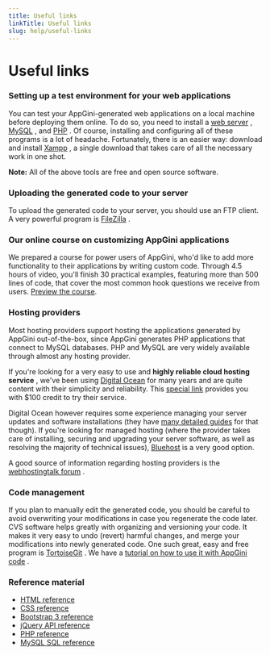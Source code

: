 ```yaml
---
title: Useful links
linkTitle: Useful links
slug: help/useful-links
---
```


# Useful links



### Setting up a test environment for your web applications

You can test your AppGini-generated web applications on a local machine
before deploying them online. To do so, you need to install a [web
server](http://httpd.apache.org/download.cgi) ,
[MySQL](http://dev.mysql.com/downloads/) , and
[PHP](http://www.php.net/downloads.php) . Of course, installing and
configuring all of these programs is a lot of headache. Fortunately,
there is an easier way: download and install
[Xampp](http://www.apachefriends.org/en/xampp-windows.html) , a single
download that takes care of all the necessary work in one shot.

**Note:** All of the above tools are free and open source software.


### Uploading the generated code to your server

To upload the generated code to your server, you should use an FTP
client. A very powerful program is
[FileZilla](https://filezilla-project.org/download.php) .


### Our online course on customizing AppGini applications

We prepared a course for power users of AppGini, who'd like to add more
functionality to their applications by writing custom code. Through 4.5
hours of video, you'll finish 30 practical examples, featuring more than
500 lines of code, that cover the most common hook questions we receive
from users. [Preview the
course](https://www.udemy.com/course/customizing-appgini-web-applications/?referralCode=CCDB276736BE1ADE99B9).


### Hosting providers

Most hosting providers support hosting the applications generated by
AppGini out-of-the-box, since AppGini generates PHP applications that
connect to MySQL databases. PHP and MySQL are very widely available
through almost any hosting provider.

If you're looking for a very easy to use and **highly reliable cloud
hosting service** , we've been using [Digital
Ocean](https://m.do.co/c/d30b7a2609f4) for many years and are quite
content with their simplicity and reliability. This [special
link](https://m.do.co/c/d30b7a2609f4) provides you with \$100 credit to
try their service.

Digital Ocean however requires some experience managing your server
updates and software installations (they have [many detailed
guides](https://www.digitalocean.com/community/tutorials) for that
though). If you're looking for managed hosting (where the provider
takes care of installing, securing and upgrading your server software,
as well as resolving the majority of technical issues),
[Bluehost](https://www.bluehost.com/) is a very good
option.

A good source of information regarding hosting providers is the
[webhostingtalk forum](https://www.webhostingtalk.com/) .


### Code management

If you plan to manually edit the generated code, you should be careful
to avoid overwriting your modifications in case you regenerate the code
later. CVS software helps greatly with organizing and versioning your
code. It makes it very easy to undo (revert) harmful changes, and merge
your modifications into newly generated code. One such great, easy and
free program is [TortoiseGit](https://tortoisegit.org/) . We have a
[tutorial on how to use it with AppGini
code](/appgini/screencasts/how-to-use-git-with-appgini-to-manage-code-changes)
.


### Reference material

-   [HTML
    reference](https://developer.mozilla.org/en-US/docs/Web/Guide/HTML/HTML5)
-   [CSS
    reference](https://developer.mozilla.org/en-US/docs/Web/CSS/Reference)
-   [Bootstrap 3 reference](https://getbootstrap.com/docs/3.4/css/)
-   [jQuery API reference](https://api.jquery.com/)
-   [PHP reference](http://www.php.net/manual/en/)
-   [MySQL SQL
    reference](https://dev.mysql.com/doc/refman/8.0/en/sql-statements.html)



